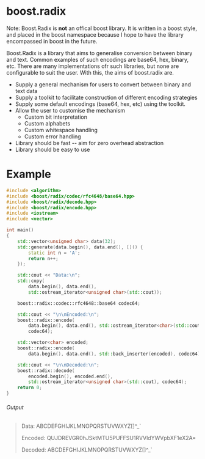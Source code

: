 # boost.radix

Note: Boost.Radix is **not** an offical boost library. It is written in a boost style, and placed in the boost namespace because I hope to have the library encompassed in boost in the future.

Boost.Radix is a library that aims to generalise conversion between binary and text. Common examples of such encodings are base64, hex, binary, etc. There are many implementations ofr such libraries, but none are configurable to suit the user. With this, the aims of boost.radix are.

- Supply a general mechanism for users to convert between binary and text data
- Supply a toolkit to facilitate construction of different encoding strategies
- Supply some default encodings (base64, hex, etc) using the toolkit.
- Allow the user to customise the mechanism
  - Custom bit interpretation
  - Custom alphabets
  - Custom whitespace handling
  - Custom error handling
- Library should be fast -- aim for zero overhead abstraction
- Library should be easy to use

# Example

```cpp
#include <algorithm>
#include <boost/radix/codec/rfc4648/base64.hpp>
#include <boost/radix/decode.hpp>
#include <boost/radix/encode.hpp>
#include <iostream>
#include <vector>

int main()
{
    std::vector<unsigned char> data(32);
    std::generate(data.begin(), data.end(), []() {
        static int n = 'A';
        return n++;
    });

    std::cout << "Data:\n";
    std::copy(
        data.begin(), data.end(),
        std::ostream_iterator<unsigned char>(std::cout));

    boost::radix::codec::rfc4648::base64 codec64;

    std::cout << "\n\nEncoded:\n";
    boost::radix::encode(
        data.begin(), data.end(), std::ostream_iterator<char>(std::cout),
        codec64);

    std::vector<char> encoded;
    boost::radix::encode(
        data.begin(), data.end(), std::back_inserter(encoded), codec64);

    std::cout << "\n\nDecoded:\n";
    boost::radix::decode(
        encoded.begin(), encoded.end(),
        std::ostream_iterator<unsigned char>(std::cout), codec64);
    return 0;
}
```

###### Output

> Data:
> ABCDEFGHIJKLMNOPQRSTUVWXYZ[\]^_`
>
> Encoded:
> QUJDREVGR0hJSktMTU5PUFFSU1RVVldYWVpbXF1eX2A=
>
> Decoded:
> ABCDEFGHIJKLMNOPQRSTUVWXYZ[\]^_`
